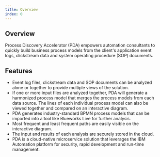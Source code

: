 ```yaml
---
title: Overview
index: 0
---
```


## Overview

Process Discovery Accelerator (PDA) empowers automation consultants to quickly build business process models from the client's application event logs, clickstream data and system operating procedure (SOP) documents.

## Features

- Event log files, clickstream data and SOP documents can be analyzed alone or together to provide multiple views of the solution.
- If one or more input files are analyzed together, PDA will generate a harmonized process model that merges the process models from each data source. The lines of each individual process model can also be viewed together and compared on an interactive diagram.
- PDA generates industry-standard BPMN process models that can be imported into a tool like Blueworks Live for further analysis.
- Most frequent and least frequent paths are easily visible on the interactive diagram.
- The input and results of each analysis are securely stored in the cloud.
- PDA is a cloud-native microservice solution that leverages the IBM Automation platform for security, rapid development and run-time management.
